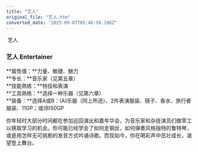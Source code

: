 ```yaml
---
title: "艺人"
original_file: "艺人.htm"
converted_date: "2025-09-07T05:46:58.106Z"
---
```


﻿ 艺人  

### 艺人 Entertainer

**属性值：**力量、敏捷、魅力  
**专长：**音乐家（见第五章）  
**技能熟练：**特技和表演  
**工具熟练：**选择一种乐器（见第六章）  
**装备：**选择A或B：(A)乐器（同上所选）、2件表演服装、镜子、香水、旅行者服装、11GP；或(B)50GP

你年轻时大部分时间都在参加巡回演出和嘉年华会，为音乐家和杂技演员们做零工以换取学习的机会。你可能已经学会了如何走钢丝，如何弹奏风格独特的鲁特琴，或是用怎样无可挑剔的发音方式吟诵诗歌。而现如今，你在喝彩声中茁壮成长，渴望登上舞台。